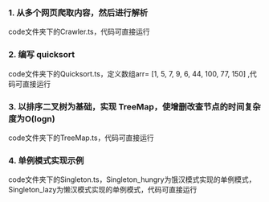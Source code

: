 

### 1. 从多个网页爬取内容，然后进行解析

code文件夹下的Crawler.ts，代码可直接运行

### 2. 编写 quicksort

code文件夹下的Quicksort.ts，定义数组arr= [1, 5, 7, 9, 6, 44, 100, 77, 150] ,代码可直接运行

### 3. 以排序二叉树为基础，实现 TreeMap，使增删改查节点的时间复杂度为O(logn)

code文件夹下的TreeMap.ts，代码可直接运行

### 4. 单例模式实现示例

code文件夹下的Singleton.ts，Singleton_hungry为饿汉模式实现的单例模式，Singleton_lazy为懒汉模式实现的单例模式，代码可直接运行

